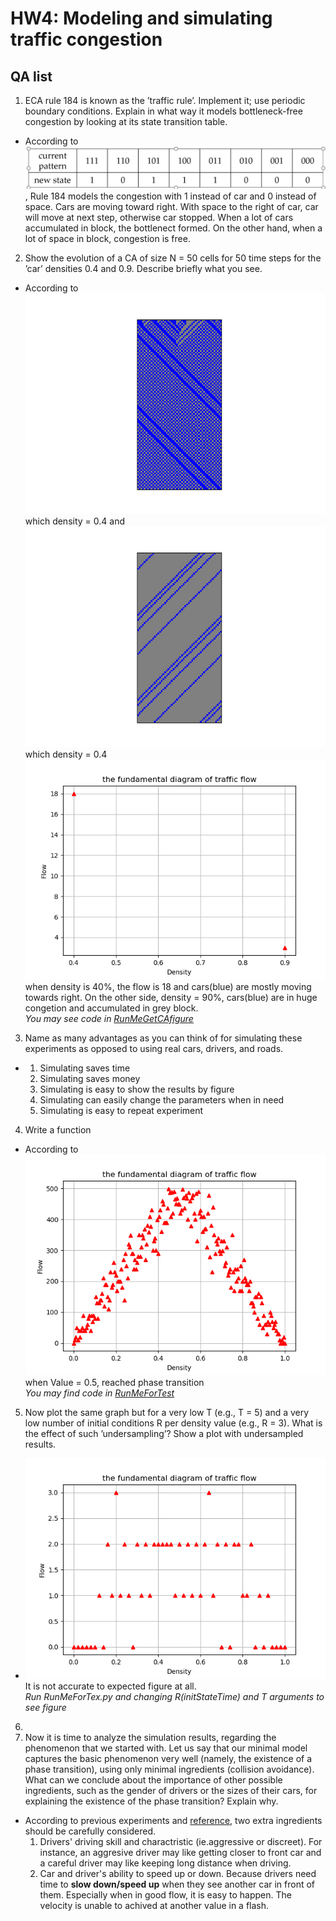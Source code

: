 # HW4: Modeling and simulating traffic congestion 
## QA list
1. ECA rule 184 is known as the ’traffic rule’. Implement it; use periodic boundary conditions. Explain in what way it models bottleneck-free congestion by looking at its state transition table.
*  According to ![transiant states](rule184states.png), Rule 184 models the congestion with 1 instead of car and 0 instead of space. Cars are moving toward right. With space to the right of car, car will move at next step, otherwise car stopped. When a lot of cars accumulated in block, the bottlenect formed. On the other hand, when a lot of space in block, congestion is free.  
2. Show the evolution of a CA of size N = 50 cells for 50 time steps for the ’car’ densities 0.4 and 0.9. Describe briefly what you see.
* According to ![0.4](ca184_density0.4.png)which density = 0.4 and ![0.9](ca184_density0.9.png) which density = 0.4  
![Q2](Q2.PNG)
when density is 40%, the flow is 18 and cars(blue) are mostly moving towards right. On the other side, density = 90%, cars(blue) are in huge congetion and accumulated in grey block.  
_You may see code in [RunMeGetCAfigure](RunMeGetCAfigure.py)_
3. Name as many advantages as you can think of for simulating these experiments as opposed to using real cars, drivers, and roads.
* 1. Simulating saves time
  2. Simulating saves money
  3. Simulating is easy to show the results by figure
  4. Simulating can easily change the parameters when in need
  5. Simulating is easy to repeat experiment
4. Write a function 
* According to ![result](hw4_result.png)
when Value = 0.5, reached phase transition  
_You may find code in [RunMeForTest](RunMeForTest.py)_
5. Now plot the same graph but for a very low T (e.g., T = 5) and a very low number of initial conditions R per density value (e.g., R = 3). What is the effect of such ’undersampling’? Show a plot with undersampled results.  
* ![lowT_lowR_Q5.png](Q5_lowT_lowR.png)  
It is not accurate to expected figure at all.  
_Run RunMeForTex.py and changing R(initStateTime) and T arguments to see figure_
6. 
7. Now it is time to analyze the simulation results, regarding the phenomenon that we started with. Let us say that our minimal model captures the basic phenomenon very well (namely, the existence of a phase transition), using only minimal ingredients (collision avoidance). What can we conclude about the importance of other possible ingredients, such as the gender of drivers or the sizes of their cars, for explaining the existence of the phase transition? Explain why.  
* According to previous experiments and [reference](CA_traffic_flow_real_model.pdf), two extra ingredients should be carefully considered.  
  1. Drivers' driving skill and charactristic (ie.aggressive or discreet). For instance, an aggresive driver may like getting closer to front car and a careful driver may like keeping long distance when driving.
  2. Car and driver's ability to speed up or down. Because drivers need time to **slow down/speed up** when they see another car in front of them. Especially when in good flow, it is easy to happen. The velocity is unable to achived at another value in a flash.